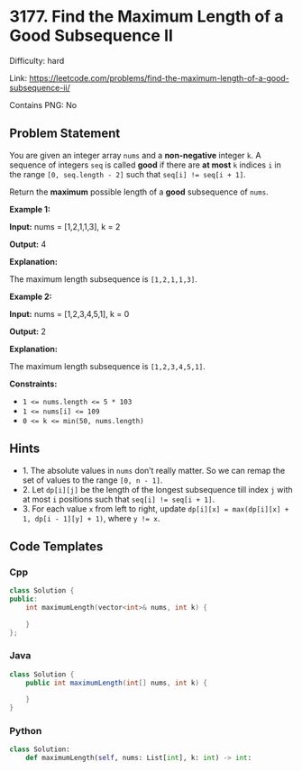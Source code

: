 # 3177. Find the Maximum Length of a Good Subsequence II

Difficulty: hard

Link: https://leetcode.com/problems/find-the-maximum-length-of-a-good-subsequence-ii/

Contains PNG: No

## Problem Statement

You are given an integer array `nums` and a **non\-negative** integer `k`. A sequence of integers `seq` is called **good** if there are **at most** `k` indices `i` in the range `[0, seq.length - 2]` such that `seq[i] != seq[i + 1]`.

Return the **maximum** possible length of a **good** subsequence of `nums`.

**Example 1:**

**Input:** nums \= \[1,2,1,1,3], k \= 2

**Output:** 4

**Explanation:**

The maximum length subsequence is `[1,2,1,1,3]`.

**Example 2:**

**Input:** nums \= \[1,2,3,4,5,1], k \= 0

**Output:** 2

**Explanation:**

The maximum length subsequence is `[1,2,3,4,5,1]`.

**Constraints:**

* `1 <= nums.length <= 5 * 103`
* `1 <= nums[i] <= 109`
* `0 <= k <= min(50, nums.length)`

## Hints

- 1\. The absolute values in `nums` don’t really matter. So we can remap the set of values to the range `[0, n - 1]`.
- 2\. Let `dp[i][j]` be the length of the longest subsequence till index `j` with at most `i` positions such that `seq[i] != seq[i + 1]`.
- 3\. For each value `x` from left to right, update `dp[i][x] = max(dp[i][x] + 1, dp[i - 1][y] + 1)`, where `y != x`.

## Code Templates

### Cpp
```cpp
class Solution {
public:
    int maximumLength(vector<int>& nums, int k) {
        
    }
};
```

### Java
```java
class Solution {
    public int maximumLength(int[] nums, int k) {
        
    }
}
```

### Python
```python
class Solution:
    def maximumLength(self, nums: List[int], k: int) -> int:
        
```

